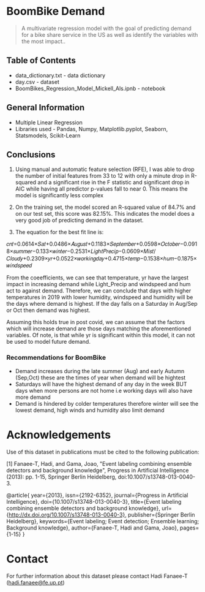 # BoomBike Demand
> A multivariate regression model with the goal of predicting demand for a bike share service in the US as well as identify the variables with the most impact.. 

## Table of Contents
* data_dictionary.txt - data dictionary
* day.csv - dataset
* BoomBikes_Regression_Model_Mickell_Als.ipnb - notebook

## General Information
* Multiple Linear Regression
* Libraries used - Pandas, Numpy, Matplotlib.pyplot, Seaborn, Statsmodels, Scikit-Learn

## Conclusions
 1) Using manual and automatic feature selection (RFE), I was able to drop the number of initial features from 33 to 12 with only a minute drop in R-squared and a significant rise in the F statistic and significant drop in AIC while having all predictor p-values fall to near 0. This means the model is significantly less complex

 2) On the training set, the model scored an R-squared value of 84.7% and on our test set, this score was 82.15%. This indicates the model does a very good job of predicting demand in the dataset.

 3) The equation for the best fit line is:

𝑐𝑛𝑡=0.0614×𝑆𝑎𝑡+0.0486×𝐴𝑢𝑔𝑢𝑠𝑡+0.1183×𝑆𝑒𝑝𝑡𝑒𝑚𝑏𝑒𝑟+0.0598×𝑂𝑐𝑡𝑜𝑏𝑒𝑟−0.0918×𝑠𝑢𝑚𝑚𝑒𝑟−0.133×𝑤𝑖𝑛𝑡𝑒𝑟−0.2531×𝐿𝑖𝑔ℎ𝑡𝑃𝑟𝑒𝑐𝑖𝑝−0.0609×𝑀𝑖𝑠𝑡/𝐶𝑙𝑜𝑢𝑑𝑦+0.2309×𝑦𝑟+0.0522×𝑤𝑜𝑟𝑘𝑖𝑛𝑔𝑑𝑎𝑦+0.4715×𝑡𝑒𝑚𝑝−0.1538×ℎ𝑢𝑚−0.1875×𝑤𝑖𝑛𝑑𝑠𝑝𝑒𝑒𝑑

From the coeefficients, we can see that temperature, yr have the largest impact in increasing demand while Light_Precip and windspeed and hum act to against demand. Therefore, we can conclude that days with higher temperatures in 2019 with lower humidity, windspeed and humidity will be the days where demand is highest. If the day falls on a Saturday in Aug/Sep or Oct then demand was highest.

Assuming this holds true in post covid, we can assume that the factors which will increase demand are those days matching the aforementioned variables. Of note, is that while yr is significant within this model, it can not be used to model future demand.

### Recommendations for BoomBike
- Demand increases during the late summer (Aug) and early Autumn (Sep,Oct) these are the times of year when demand will be hightest
- Saturdays will have the highest demand of any day in the week BUT days when more persons are not home i.e working days will also have more demand
- Demand is hindered by colder temperatures therefore winter will see the lowest demand, high winds and humidity also limit demand

# Acknowledgements

Use of this dataset in publications must be cited to the following publication:

[1] Fanaee-T, Hadi, and Gama, Joao, "Event labeling combining ensemble detectors and background knowledge", Progress in Artificial Intelligence (2013): pp. 1-15, Springer Berlin Heidelberg, doi:10.1007/s13748-013-0040-3.

@article{
	year={2013},
	issn={2192-6352},
	journal={Progress in Artificial Intelligence},
	doi={10.1007/s13748-013-0040-3},
	title={Event labeling combining ensemble detectors and background knowledge},
	url={http://dx.doi.org/10.1007/s13748-013-0040-3},
	publisher={Springer Berlin Heidelberg},
	keywords={Event labeling; Event detection; Ensemble learning; Background knowledge},
	author={Fanaee-T, Hadi and Gama, Joao},
	pages={1-15}
}


Contact
=========================================
	
For further information about this dataset please contact Hadi Fanaee-T (hadi.fanaee@fe.up.pt)